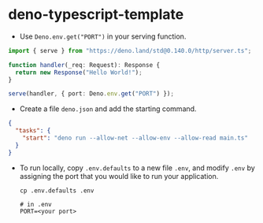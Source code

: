 # deno-typescript-template

- Use `Deno.env.get("PORT")` in your serving function.

```typescript
import { serve } from "https://deno.land/std@0.140.0/http/server.ts";

function handler(_req: Request): Response {
  return new Response("Hello World!");
}

serve(handler, { port: Deno.env.get("PORT") });
```

- Create a file `deno.json` and add the starting command.

```json
{
  "tasks": {
    "start": "deno run --allow-net --allow-env --allow-read main.ts"
  }
}

```

- To run locally, copy `.env.defaults` to a new file `.env`, and modify `.env` by assigning the port that you would like to run your application.

    ```shell
    cp .env.defaults .env
    ```

    ```shell
    # in .env
    PORT=<your port>
    ```
